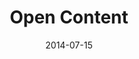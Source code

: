 ---
title: Open Content
layout: default
modal-id: 6
date: 2014-07-15
img: content-preview.png
alt: image-alt
linkout: https://bitbucket.org/caseywdunn

description: We produce a range of open content. This includes the <a href="https://bitbucket.org/caseywdunn">code</a> that underlies our tools and published analyses, <a href="https://bitbucket.org/caseywdunn/phylogeneticbiology/src">teaching resources</a>, <a href="http://htmlpreview.github.io/?https://github.com/caseywdunn/random_walk/blob/master/randomwalk.html">essays</a>, <a href="https://www.flickr.com/photos/12455333@N00/">images</a>, and our <a href="http://creaturecast.org">CreatureCast</a> series.

---